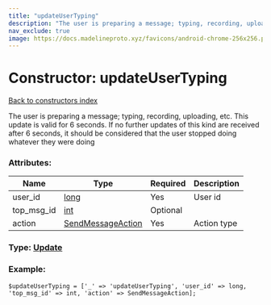 ```yaml
---
title: "updateUserTyping"
description: "The user is preparing a message; typing, recording, uploading, etc. This update is valid for 6 seconds. If no further updates of this kind are received after 6 seconds, it should be considered that the user stopped doing whatever they were doing"
nav_exclude: true
image: https://docs.madelineproto.xyz/favicons/android-chrome-256x256.png
---
```

# Constructor: updateUserTyping  
[Back to constructors index](/API_docs/constructors/index.html)



The user is preparing a message; typing, recording, uploading, etc. This update is valid for 6 seconds. If no further updates of this kind are received after 6 seconds, it should be considered that the user stopped doing whatever they were doing

### Attributes:

| Name     |    Type       | Required | Description |
|----------|---------------|----------|-------------|
|user\_id|[long](/API_docs/types/long.html) | Yes|User id|
|top\_msg\_id|[int](/API_docs/types/int.html) | Optional|
|action|[SendMessageAction](/API_docs/types/SendMessageAction.html) | Yes|Action type|



### Type: [Update](/API_docs/types/Update.html)


### Example:

```
$updateUserTyping = ['_' => 'updateUserTyping', 'user_id' => long, 'top_msg_id' => int, 'action' => SendMessageAction];
```  
